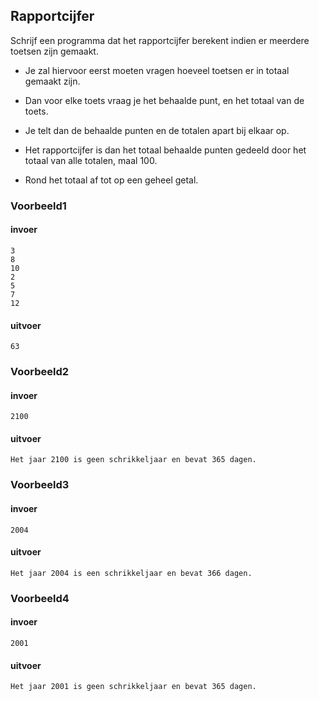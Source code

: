 ## Rapportcijfer

Schrijf een programma dat het rapportcijfer berekent indien er meerdere toetsen zijn gemaakt. 

- Je zal hiervoor eerst moeten vragen hoeveel toetsen er in totaal gemaakt zijn.

- Dan voor elke toets vraag je het behaalde punt, en het totaal van de toets.

- Je telt dan de behaalde punten en de totalen apart bij elkaar op.

- Het rapportcijfer is dan het totaal behaalde punten gedeeld door het totaal van alle totalen, maal 100.

- Rond het totaal af tot op een geheel getal.

### Voorbeeld1

#### invoer

```console?lang=python&prompt=>>>
3
8
10
2
5
7
12
```

#### uitvoer

```
63
```

### Voorbeeld2

#### invoer

```console?lang=python&prompt=>>>
2100
```

#### uitvoer

```console?lang=python&prompt=>>>
Het jaar 2100 is geen schrikkeljaar en bevat 365 dagen.
```

### Voorbeeld3

#### invoer

```console?lang=python&prompt=>>>
2004
```

#### uitvoer

```console?lang=python&prompt=>>>
Het jaar 2004 is een schrikkeljaar en bevat 366 dagen.
```

### 

### Voorbeeld4

#### invoer

    2001

#### uitvoer

    Het jaar 2001 is geen schrikkeljaar en bevat 365 dagen.
